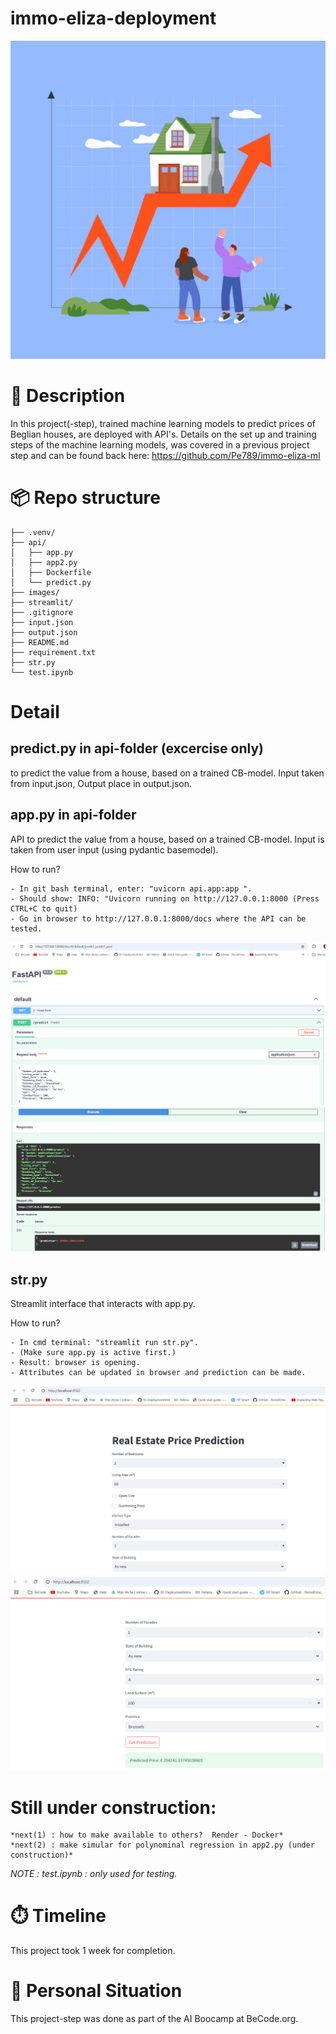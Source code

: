 # immo-eliza-deployment
![alt text](images/imagex.png)

# 🏢 Description
In this project(-step), trained machine learning models to predict prices of Beglian houses, are deployed with API's.
Details on the set up and training steps of the machine learning models, was covered in a previous project step and can be found back here: https://github.com/Pe789/immo-eliza-ml

# 📦 Repo structure 
 
    ├── .venv/
    ├── api/
    │   ├── app.py
    │   ├── app2.py
    │   ├── Dockerfile
    │   └── predict.py
    ├── images/
    ├── streamlit/
    ├── .gitignore
    ├── input.json
    ├── output.json
    ├── README.md
    ├── requirement.txt
    ├── str.py
    └── test.ipynb

# Detail

## predict.py in api-folder (excercise only)
to predict the value from a house, based on a trained CB-model. 
Input taken from input.json,
Output place in output.json.

## app.py in api-folder
API to predict the value from a house, based on a trained CB-model. 
Input is taken from user input (using pydantic basemodel).

How to run?

    - In git bash terminal, enter: "uvicorn api.app:app ".   
    - Should show: INFO: "Uvicorn running on http://127.0.0.1:8000 (Press CTRL+C to quit)  
    - Go in browser to http://127.0.0.1:8000/docs where the API can be tested.

![alt text](images/image.png)
![alt text](images/image-1.png)


## str.py
Streamlit interface that interacts with app.py.

How to run?

    - In cmd terminal: "streamlit run str.py".  
    - (Make sure app.py is active first.)  
    - Result: browser is opening.   
    - Attributes can be updated in browser and prediction can be made.

![alt text](images/image-3.png)
![alt text](images/image-4.png)

# Still under construction:
    *next(1) : how to make available to others?  Render - Docker*
    *next(2) : make simular for polynominal regression in app2.py (under construction)*

*NOTE : test.ipynb : only used for testing.*

# ⏱️ Timeline
This project took 1 week for completion.

# 📌 Personal Situation
This project-step was done as part of the AI Boocamp at BeCode.org. 